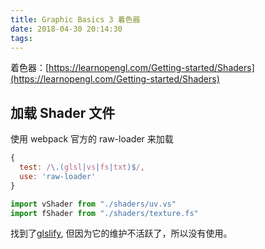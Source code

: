```yaml
---
title: Graphic Basics 3 着色器
date: 2018-04-30 20:14:30
tags:
---
```


着色器：[https://learnopengl.com/Getting-started/Shaders](https://learnopengl.com/Getting-started/Shaders)

## 加载 Shader 文件

使用 webpack 官方的 raw-loader 来加载

```js
{
  test: /\.(glsl|vs|fs|txt)$/,
  use: 'raw-loader'
}
```

```js
import vShader from "./shaders/uv.vs"
import fShader from "./shaders/texture.fs"
```

找到了[glslify](http://stack.gl/packages/#stackgl/glslify), 但因为它的维护不活跃了，所以没有使用。
